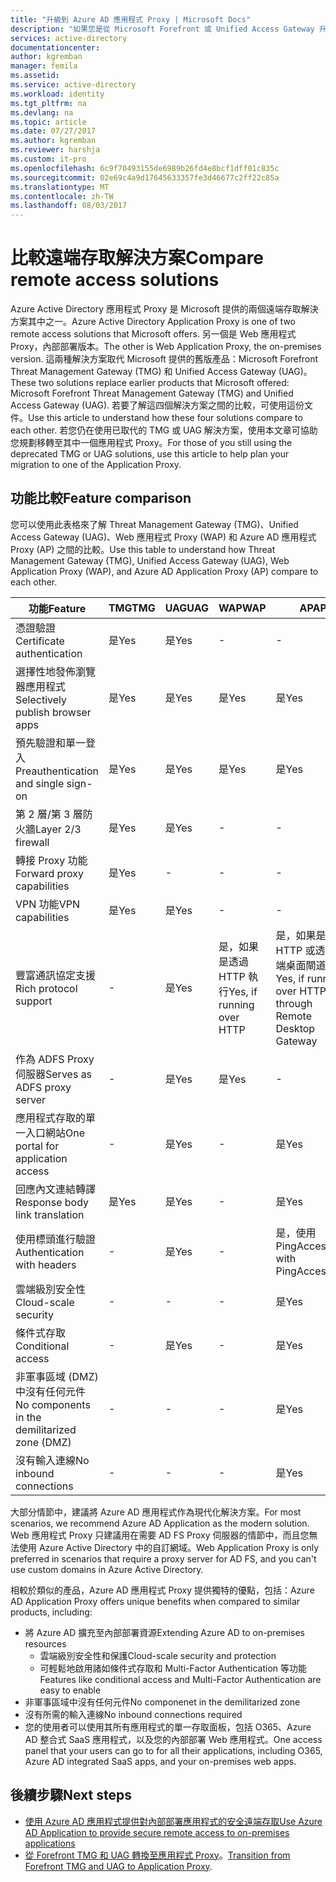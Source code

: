 ```yaml
---
title: "升級到 Azure AD 應用程式 Proxy | Microsoft Docs"
description: "如果您是從 Microsoft Forefront 或 Unified Access Gateway 升級，選擇哪一個 Proxy 解決方案最適合。"
services: active-directory
documentationcenter: 
author: kgremban
manager: femila
ms.assetid: 
ms.service: active-directory
ms.workload: identity
ms.tgt_pltfrm: na
ms.devlang: na
ms.topic: article
ms.date: 07/27/2017
ms.author: kgremban
ms.reviewer: harshja
ms.custom: it-pro
ms.openlocfilehash: 6c9f70493155de6989b26fd4e8bcf1dff01c835c
ms.sourcegitcommit: 02e69c4a9d17645633357fe3d46677c2ff22c85a
ms.translationtype: MT
ms.contentlocale: zh-TW
ms.lasthandoff: 08/03/2017
---
```

# <a name="compare-remote-access-solutions"></a><span data-ttu-id="3641c-103">比較遠端存取解決方案</span><span class="sxs-lookup"><span data-stu-id="3641c-103">Compare remote access solutions</span></span>

<span data-ttu-id="3641c-104">Azure Active Directory 應用程式 Proxy 是 Microsoft 提供的兩個遠端存取解決方案其中之一。</span><span class="sxs-lookup"><span data-stu-id="3641c-104">Azure Active Directory Application Proxy is one of two remote access solutions that Microsoft offers.</span></span> <span data-ttu-id="3641c-105">另一個是 Web 應用程式 Proxy，內部部署版本。</span><span class="sxs-lookup"><span data-stu-id="3641c-105">The other is Web Application Proxy, the on-premises version.</span></span> <span data-ttu-id="3641c-106">這兩種解決方案取代 Microsoft 提供的舊版產品：Microsoft Forefront Threat Management Gateway (TMG) 和 Unified Access Gateway (UAG)。</span><span class="sxs-lookup"><span data-stu-id="3641c-106">These two solutions replace earlier products that Microsoft offered: Microsoft Forefront Threat Management Gateway (TMG) and Unified Access Gateway (UAG).</span></span> <span data-ttu-id="3641c-107">若要了解這四個解決方案之間的比較，可使用這份文件。</span><span class="sxs-lookup"><span data-stu-id="3641c-107">Use this article to understand how these four solutions compare to each other.</span></span> <span data-ttu-id="3641c-108">若您仍在使用已取代的 TMG 或 UAG 解決方案，使用本文章可協助您規劃移轉至其中一個應用程式 Proxy。</span><span class="sxs-lookup"><span data-stu-id="3641c-108">For those of you still using the deprecated TMG or UAG solutions, use this article to help plan your migration to one of the Application Proxy.</span></span> 


## <a name="feature-comparison"></a><span data-ttu-id="3641c-109">功能比較</span><span class="sxs-lookup"><span data-stu-id="3641c-109">Feature comparison</span></span>

<span data-ttu-id="3641c-110">您可以使用此表格來了解 Threat Management Gateway (TMG)、Unified Access Gateway (UAG)、Web 應用程式 Proxy (WAP) 和 Azure AD 應用程式 Proxy (AP) 之間的比較。</span><span class="sxs-lookup"><span data-stu-id="3641c-110">Use this table to understand how Threat Management Gateway (TMG), Unified Access Gateway (UAG), Web Application Proxy (WAP), and Azure AD Application Proxy (AP) compare to each other.</span></span>

| <span data-ttu-id="3641c-111">功能</span><span class="sxs-lookup"><span data-stu-id="3641c-111">Feature</span></span> | <span data-ttu-id="3641c-112">TMG</span><span class="sxs-lookup"><span data-stu-id="3641c-112">TMG</span></span> | <span data-ttu-id="3641c-113">UAG</span><span class="sxs-lookup"><span data-stu-id="3641c-113">UAG</span></span> | <span data-ttu-id="3641c-114">WAP</span><span class="sxs-lookup"><span data-stu-id="3641c-114">WAP</span></span> | <span data-ttu-id="3641c-115">AP</span><span class="sxs-lookup"><span data-stu-id="3641c-115">AP</span></span> |
| ------- | --- | --- | --- | --- |
| <span data-ttu-id="3641c-116">憑證驗證</span><span class="sxs-lookup"><span data-stu-id="3641c-116">Certificate authentication</span></span> | <span data-ttu-id="3641c-117">是</span><span class="sxs-lookup"><span data-stu-id="3641c-117">Yes</span></span> | <span data-ttu-id="3641c-118">是</span><span class="sxs-lookup"><span data-stu-id="3641c-118">Yes</span></span> | - | - |
| <span data-ttu-id="3641c-119">選擇性地發佈瀏覽器應用程式</span><span class="sxs-lookup"><span data-stu-id="3641c-119">Selectively publish browser apps</span></span> | <span data-ttu-id="3641c-120">是</span><span class="sxs-lookup"><span data-stu-id="3641c-120">Yes</span></span> | <span data-ttu-id="3641c-121">是</span><span class="sxs-lookup"><span data-stu-id="3641c-121">Yes</span></span> | <span data-ttu-id="3641c-122">是</span><span class="sxs-lookup"><span data-stu-id="3641c-122">Yes</span></span> | <span data-ttu-id="3641c-123">是</span><span class="sxs-lookup"><span data-stu-id="3641c-123">Yes</span></span> |
| <span data-ttu-id="3641c-124">預先驗證和單一登入</span><span class="sxs-lookup"><span data-stu-id="3641c-124">Preauthentication and single sign-on</span></span> | <span data-ttu-id="3641c-125">是</span><span class="sxs-lookup"><span data-stu-id="3641c-125">Yes</span></span> | <span data-ttu-id="3641c-126">是</span><span class="sxs-lookup"><span data-stu-id="3641c-126">Yes</span></span> | <span data-ttu-id="3641c-127">是</span><span class="sxs-lookup"><span data-stu-id="3641c-127">Yes</span></span> | <span data-ttu-id="3641c-128">是</span><span class="sxs-lookup"><span data-stu-id="3641c-128">Yes</span></span> | 
| <span data-ttu-id="3641c-129">第 2 層/第 3 層防火牆</span><span class="sxs-lookup"><span data-stu-id="3641c-129">Layer 2/3 firewall</span></span> | <span data-ttu-id="3641c-130">是</span><span class="sxs-lookup"><span data-stu-id="3641c-130">Yes</span></span> | <span data-ttu-id="3641c-131">是</span><span class="sxs-lookup"><span data-stu-id="3641c-131">Yes</span></span> | - | - |
| <span data-ttu-id="3641c-132">轉接 Proxy 功能</span><span class="sxs-lookup"><span data-stu-id="3641c-132">Forward proxy capabilities</span></span> | <span data-ttu-id="3641c-133">是</span><span class="sxs-lookup"><span data-stu-id="3641c-133">Yes</span></span> | - | - | - |
| <span data-ttu-id="3641c-134">VPN 功能</span><span class="sxs-lookup"><span data-stu-id="3641c-134">VPN capabilities</span></span> | <span data-ttu-id="3641c-135">是</span><span class="sxs-lookup"><span data-stu-id="3641c-135">Yes</span></span> | <span data-ttu-id="3641c-136">是</span><span class="sxs-lookup"><span data-stu-id="3641c-136">Yes</span></span> | - | - |
| <span data-ttu-id="3641c-137">豐富通訊協定支援</span><span class="sxs-lookup"><span data-stu-id="3641c-137">Rich protocol support</span></span> | - | <span data-ttu-id="3641c-138">是</span><span class="sxs-lookup"><span data-stu-id="3641c-138">Yes</span></span> | <span data-ttu-id="3641c-139">是，如果是透過 HTTP 執行</span><span class="sxs-lookup"><span data-stu-id="3641c-139">Yes, if running over HTTP</span></span> | <span data-ttu-id="3641c-140">是，如果是透過 HTTP 或透過遠端桌面閘道執行</span><span class="sxs-lookup"><span data-stu-id="3641c-140">Yes, if running over HTTP or through Remote Desktop Gateway</span></span> |
| <span data-ttu-id="3641c-141">作為 ADFS Proxy 伺服器</span><span class="sxs-lookup"><span data-stu-id="3641c-141">Serves as ADFS proxy server</span></span> | - | <span data-ttu-id="3641c-142">是</span><span class="sxs-lookup"><span data-stu-id="3641c-142">Yes</span></span> | <span data-ttu-id="3641c-143">是</span><span class="sxs-lookup"><span data-stu-id="3641c-143">Yes</span></span> | - |
| <span data-ttu-id="3641c-144">應用程式存取的單一入口網站</span><span class="sxs-lookup"><span data-stu-id="3641c-144">One portal for application access</span></span> | - | <span data-ttu-id="3641c-145">是</span><span class="sxs-lookup"><span data-stu-id="3641c-145">Yes</span></span> | - | <span data-ttu-id="3641c-146">是</span><span class="sxs-lookup"><span data-stu-id="3641c-146">Yes</span></span> |
| <span data-ttu-id="3641c-147">回應內文連結轉譯</span><span class="sxs-lookup"><span data-stu-id="3641c-147">Response body link translation</span></span> | <span data-ttu-id="3641c-148">是</span><span class="sxs-lookup"><span data-stu-id="3641c-148">Yes</span></span> | <span data-ttu-id="3641c-149">是</span><span class="sxs-lookup"><span data-stu-id="3641c-149">Yes</span></span> | - | <span data-ttu-id="3641c-150">是</span><span class="sxs-lookup"><span data-stu-id="3641c-150">Yes</span></span> | 
| <span data-ttu-id="3641c-151">使用標頭進行驗證</span><span class="sxs-lookup"><span data-stu-id="3641c-151">Authentication with headers</span></span> | - | <span data-ttu-id="3641c-152">是</span><span class="sxs-lookup"><span data-stu-id="3641c-152">Yes</span></span> | - | <span data-ttu-id="3641c-153">是，使用 PingAccess</span><span class="sxs-lookup"><span data-stu-id="3641c-153">Yes, with PingAccess</span></span> | 
| <span data-ttu-id="3641c-154">雲端級別安全性</span><span class="sxs-lookup"><span data-stu-id="3641c-154">Cloud-scale security</span></span> | - | - | - | <span data-ttu-id="3641c-155">是</span><span class="sxs-lookup"><span data-stu-id="3641c-155">Yes</span></span> | 
| <span data-ttu-id="3641c-156">條件式存取</span><span class="sxs-lookup"><span data-stu-id="3641c-156">Conditional access</span></span> | - | <span data-ttu-id="3641c-157">是</span><span class="sxs-lookup"><span data-stu-id="3641c-157">Yes</span></span> | - | <span data-ttu-id="3641c-158">是</span><span class="sxs-lookup"><span data-stu-id="3641c-158">Yes</span></span> |
| <span data-ttu-id="3641c-159">非軍事區域 (DMZ) 中沒有任何元件</span><span class="sxs-lookup"><span data-stu-id="3641c-159">No components in the demilitarized zone (DMZ)</span></span> | - | - | - | <span data-ttu-id="3641c-160">是</span><span class="sxs-lookup"><span data-stu-id="3641c-160">Yes</span></span> |
| <span data-ttu-id="3641c-161">沒有輸入連線</span><span class="sxs-lookup"><span data-stu-id="3641c-161">No inbound connections</span></span> | - | - | - | <span data-ttu-id="3641c-162">是</span><span class="sxs-lookup"><span data-stu-id="3641c-162">Yes</span></span> |

<span data-ttu-id="3641c-163">大部分情節中，建議將 Azure AD 應用程式作為現代化解決方案。</span><span class="sxs-lookup"><span data-stu-id="3641c-163">For most scenarios, we recommend Azure AD Application as the modern solution.</span></span> <span data-ttu-id="3641c-164">Web 應用程式 Proxy 只建議用在需要 AD FS Proxy 伺服器的情節中，而且您無法使用 Azure Active Directory 中的自訂網域。</span><span class="sxs-lookup"><span data-stu-id="3641c-164">Web Application Proxy is only preferred in scenarios that require a proxy server for AD FS, and you can't use custom domains in Azure Active Directory.</span></span> 

<span data-ttu-id="3641c-165">相較於類似的產品，Azure AD 應用程式 Proxy 提供獨特的優點，包括：</span><span class="sxs-lookup"><span data-stu-id="3641c-165">Azure AD Application Proxy offers unique benefits when compared to similar products, including:</span></span>

- <span data-ttu-id="3641c-166">將 Azure AD 擴充至內部部署資源</span><span class="sxs-lookup"><span data-stu-id="3641c-166">Extending Azure AD to on-premises resources</span></span>
   - <span data-ttu-id="3641c-167">雲端級別安全性和保護</span><span class="sxs-lookup"><span data-stu-id="3641c-167">Cloud-scale security and protection</span></span>
   - <span data-ttu-id="3641c-168">可輕鬆地啟用諸如條件式存取和 Multi-Factor Authentication 等功能</span><span class="sxs-lookup"><span data-stu-id="3641c-168">Features like conditional access and Multi-Factor Authentication are easy to enable</span></span>
- <span data-ttu-id="3641c-169">非軍事區域中沒有任何元件</span><span class="sxs-lookup"><span data-stu-id="3641c-169">No componenet in the demilitarized zone</span></span>
- <span data-ttu-id="3641c-170">沒有所需的輸入連線</span><span class="sxs-lookup"><span data-stu-id="3641c-170">No inbound connections required</span></span>
- <span data-ttu-id="3641c-171">您的使用者可以使用其所有應用程式的單一存取面板，包括 O365、Azure AD 整合式 SaaS 應用程式，以及您的內部部署 Web 應用程式。</span><span class="sxs-lookup"><span data-stu-id="3641c-171">One access panel that your users can go to for all their applications, including O365, Azure AD integrated SaaS apps, and your on-premises web apps.</span></span> 


## <a name="next-steps"></a><span data-ttu-id="3641c-172">後續步驟</span><span class="sxs-lookup"><span data-stu-id="3641c-172">Next steps</span></span>

- [<span data-ttu-id="3641c-173">使用 Azure AD 應用程式提供對內部部署應用程式的安全遠端存取</span><span class="sxs-lookup"><span data-stu-id="3641c-173">Use Azure AD Application to provide secure remote access to on-premises applications</span></span>](active-directory-application-proxy-get-started.md)
- <span data-ttu-id="3641c-174">[從 Forefront TMG 和 UAG 轉換至應用程式 Proxy](https://blogs.technet.microsoft.com/isablog/2015/06/30/modernizing-microsoft-application-access-with-web-application-proxy-and-azure-active-directory-application-proxy/)。</span><span class="sxs-lookup"><span data-stu-id="3641c-174">[Transition from Forefront TMG and UAG to Application Proxy](https://blogs.technet.microsoft.com/isablog/2015/06/30/modernizing-microsoft-application-access-with-web-application-proxy-and-azure-active-directory-application-proxy/).</span></span>
